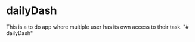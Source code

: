 # dailyDash
This is a to do app where multiple user has its own access to their task.
"# dailyDash" 
